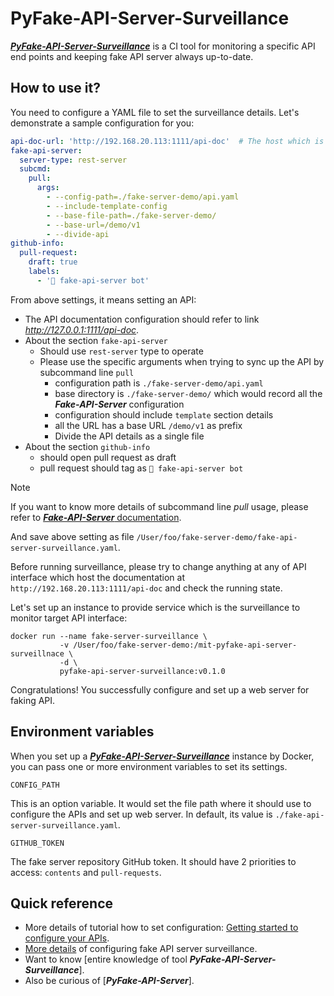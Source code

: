 # PyFake-API-Server-Surveillance

[**_PyFake-API-Server-Surveillance_**] is a CI tool for
monitoring a specific API end points and keeping fake API server always up-to-date.

[**_PyFake-API-Server-Surveillance_**]: https://github.com/Chisanan232/PyFake-API-Server-Surveillance

## How to use it?

You need to configure a YAML file to set the surveillance details. Let's demonstrate a sample configuration for you:

```yaml
api-doc-url: 'http://192.168.20.113:1111/api-doc'  # The host which is the target API interface host
fake-api-server:
  server-type: rest-server
  subcmd:
    pull:
      args:
        - --config-path=./fake-server-demo/api.yaml
        - --include-template-config
        - --base-file-path=./fake-server-demo/
        - --base-url=/demo/v1
        - --divide-api
github-info:
  pull-request:
    draft: true
    labels:
      - '🤖 fake-api-server bot'
```

From above settings, it means setting an API:

* The API documentation configuration should refer to link _http://127.0.0.1:1111/api-doc_.
* About the section `fake-api-server`
  * Should use `rest-server` type to operate
  * Please use the specific arguments when trying to sync up the API by subcommand line `pull`
    * configuration path is `./fake-server-demo/api.yaml`
    * base directory is `./fake-server-demo/` which would record all the **_Fake-API-Server_** configuration
    * configuration should include `template` section details
    * all the URL has a base URL `/demo/v1` as prefix
    * Divide the API details as a single file
* About the section `github-info`
  * should open pull request as draft
  * pull request should tag as `🤖 fake-api-server bot`

> [!NOTE]
> If you want to know more details of subcommand line *pull* usage, please refer to [**_Fake-API-Server_** documentation].
>
> [**_Fake-API-Server_** documentation]: (https://chisanan232.github.io/PyFake-API-Server/stable/command-line-usage/rest-server/subcmd-pull/)

And save above setting as file ``/User/foo/fake-server-demo/fake-api-server-surveillance.yaml``.

Before running surveillance, please try to change anything at any of API interface which host the documentation at
`http://192.168.20.113:1111/api-doc` and check the running state.

Let's set up an instance to provide service which is the surveillance to monitor target API interface:

```console
docker run --name fake-server-surveillance \
           -v /User/foo/fake-server-demo:/mit-pyfake-api-server-surveillnace \
           -d \
           pyfake-api-server-surveillance:v0.1.0
```

Congratulations! You successfully configure and set up a web server for faking API.

## Environment variables

When you set up a [**_PyFake-API-Server-Surveillance_**] instance by Docker, you can pass one or more environment
variables to set its settings.

`CONFIG_PATH`

This is an option variable. It would set the file path where it should use to configure the APIs and set up web server.
In default, its value is ``./fake-api-server-surveillance.yaml``.

`GITHUB_TOKEN`

The fake server repository GitHub token. It should have 2 priorities to access: `contents` and `pull-requests`.

## Quick reference

* More details of tutorial how to set configuration: [Getting started to configure your APIs].
* [More details] of configuring fake API server surveillance.
* Want to know [entire knowledge of tool **_PyFake-API-Server-Surveillance_**].
* Also be curious of [**_PyFake-API-Server_**].

[Getting started to configure your APIs]: https://chisanan232.github.io/PyFake-API-Server-Surveillance/stable/getting-started/
[More details]: https://chisanan232.github.io/PyFake-API-Server-Surveillance/stable/getting-started/configure-references/
[entire knowledge of tool **_PyFake-API-Server-Surveillance**]: https://chisanan232.github.io/PyFake-API-Server-Surveillance/stable/
[**_PyFake-API-Server**]: https://chisanan232.github.io/PyFake-API-Server/stable/

